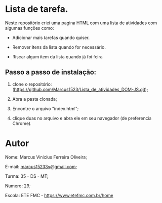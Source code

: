 # Lista de tarefa.
Neste repositório criei uma pagina HTML com uma lista de atividades com algumas funções como:
* Adicionar mais tarefas quando quiser.

* Remover itens da lista quando for necessário.

* Riscar algum item da lista quando já foi feira


## Passo a passo de instalação:
1. clone o repositório: (https://github.com/Marcus1523/Lista_de_atividades_DOM-JS.git);

2. Abra a pasta clonada;

3. Encontre o arquivo "index.html";

2. clique duas no arquivo e abra ele em seu navegador (de preferencia Chrome).

# Autor
Nome: Marcus Vinicius Ferreira Oliveira;

E-mail: marcus15233v@gmail.com;

Turma: 35 - DS - MT;

Numero: 29;

Escola: ETE FMC - https://www.etefmc.com.br/home
